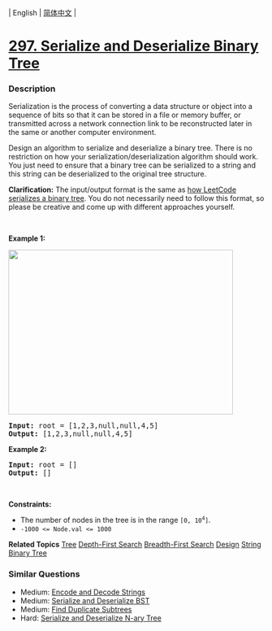 | English | [简体中文](README.md) |

# [297. Serialize and Deserialize Binary Tree](https://leetcode-cn.com/problems/serialize-and-deserialize-binary-tree)
 ### Description
<p>Serialization is the process of converting a data structure or object into a sequence of bits so that it can be stored in a file or memory buffer, or transmitted across a network connection link to be reconstructed later in the same or another computer environment.</p>

<p>Design an algorithm to serialize and deserialize a binary tree. There is no restriction on how your serialization/deserialization algorithm should work. You just need to ensure that a binary tree can be serialized to a string and this string can be deserialized to the original tree structure.</p>

<p><strong>Clarification:</strong> The input/output format is the same as <a href="/faq/#binary-tree" target="_blank">how LeetCode serializes a binary tree</a>. You do not necessarily need to follow this format, so please be creative and come up with different approaches yourself.</p>

<p>&nbsp;</p>
<p><strong>Example 1:</strong></p>
<img alt="" src="https://assets.leetcode.com/uploads/2020/09/15/serdeser.jpg" style="width: 442px; height: 324px;" />
<pre>
<strong>Input:</strong> root = [1,2,3,null,null,4,5]
<strong>Output:</strong> [1,2,3,null,null,4,5]
</pre>

<p><strong>Example 2:</strong></p>

<pre>
<strong>Input:</strong> root = []
<strong>Output:</strong> []
</pre>

<p>&nbsp;</p>
<p><strong>Constraints:</strong></p>

<ul>
	<li>The number of nodes in the tree is in the range <code>[0, 10<sup>4</sup>]</code>.</li>
	<li><code>-1000 &lt;= Node.val &lt;= 1000</code></li>
</ul>

**Related Topics**  [Tree](https://leetcode-cn.com/tag/tree) [Depth-First Search](https://leetcode-cn.com/tag/depth-first-search) [Breadth-First Search](https://leetcode-cn.com/tag/breadth-first-search) [Design](https://leetcode-cn.com/tag/design) [String](https://leetcode-cn.com/tag/string) [Binary Tree](https://leetcode-cn.com/tag/binary-tree) 

### Similar Questions
 - Medium:	[Encode and Decode Strings](https://leetcode-cn.com/problems/encode-and-decode-strings) 
 - Medium:	[Serialize and Deserialize BST](https://leetcode-cn.com/problems/serialize-and-deserialize-bst) 
 - Medium:	[Find Duplicate Subtrees](https://leetcode-cn.com/problems/find-duplicate-subtrees) 
 - Hard:	[Serialize and Deserialize N-ary Tree](https://leetcode-cn.com/problems/serialize-and-deserialize-n-ary-tree) 
